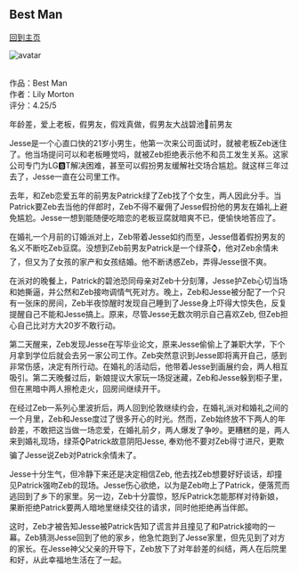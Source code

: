 ## Best Man
[回到主页](https://boheme130.github.io/Fiction.git.io/)

![avatar](https://ctl.s6img.com/society6/img/qVCzqLsLFLhU6akvA1fF7fb3gwc/w_1500/prints/~artwork/s6-0018/a/6499479_13574074/~~/gay-marriage-ge5-prints.jpg)
<br>
<br>


作品：Best Man <br>
作者：Lily Morton <br>
评分：4.25/5 <br>

年龄差，爱上老板，假男友，假戏真做，假男友大战碧池🍵前男友

Jesse是一个心直口快的21岁小男生，他第一次来公司面试时，就被老板Zeb迷住了。他当场提问可以和老板睡觉吗，就被Zeb拒绝表示他不和员工发生关系。这家公司专门为LG🅱️T解决困难，甚至可以假扮男友缓解社交场合尴尬。就这样三年过去了，Jesse一直在公司里工作。

去年，和Zeb恋爱五年的前男友Patrick绿了Zeb找了个女生，两人因此分手。当Patrick要Zeb去当他的伴郎时，Zeb不得不雇佣了Jesse假扮他的男友在婚礼上避免尴尬。Jesse一想到能随便吃暗恋的老板豆腐就暗爽不已，便愉快地答应了。

在婚礼一个月前的订婚派对上，Zeb带着Jesse如约而至，Jesse借着假扮男友的名义不断吃Zeb豆腐。没想到Zeb前男友Patrick是一个绿茶⌚️，他对Zeb余情未了，但又为了女孩的家产和女孩结婚。他不断诱惑Zeb，弄得Jesse很不爽。

在派对的晚餐上，Patrick的碧池恐同母亲对Zeb十分刻薄，Jesse护Zeb心切当场和她撕逼，并公然和Zeb接吻调情气死对方。晚上，Zeb和Jesse被分配了一个只有一张床的房间，Zeb半夜惊醒时发现自己睡到了Jesse身上吓得大惊失色，反复提醒自己不能和Jesse搞上。原来，尽管Jesse无数次明示自己喜欢Zeb, 但Zeb担心自己比对方大20岁不敢行动。

第二天醒来，Zeb发现Jesse在写毕业论文，原来Jesse偷偷上了兼职大学，下个月拿到学位后就会去另一家公司工作。Zeb突然意识到Jesse即将离开自己，感到非常伤感，决定有所行动。在婚礼的活动后，他带着Jesse到画展约会，两人相互吸引。第二天晚餐过后，新娘提议大家玩一场捉迷藏，Zeb和Jesse躲到柜子里，但在黑暗中两人擦枪走火，回房间继续开干。

在经过Zeb一系列心里波折后，两人回到伦敦继续约会，在婚礼派对和婚礼之间的一个月里，Zeb和Jesse度过了很多开心的时光。然而，Zeb始终放不下两人的年龄差，不敢把这当做一场恋爱，在婚礼前夕，两人爆发了争吵。更糟糕的是，两人来到婚礼现场，绿茶⌚️Patrick故意阴阳Jesse, 奉劝他不要对Zeb得寸进尺，更欺骗了Jesse说Zeb对Patrick余情未了。

Jesse十分生气，但冷静下来还是决定相信Zeb, 他去找Zeb想要好好谈话，却撞见Patrick强吻Zeb的现场。Jesse伤心欲绝，以为是Zeb吻上了Patrick，便落荒而逃回到了乡下的家里。另一边，Zeb十分震惊，怒斥Patrick怎能那样对待新娘，果断拒绝Patrick要两人暗地里继续交往的请求，同时他拒绝再当伴郎。

这时，Zeb才被告知Jesse被Patrick告知了谎言并且撞见了和Patrick接吻的一幕。Zeb猜测Jesse回到了他的家乡，他急忙跑到了Jesse家里，但先见到了对方的家长。在Jesse神父父亲的开导下，Zeb放下了对年龄差的纠结，两人在后院里和好，从此幸福地生活在了一起。
